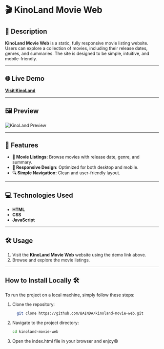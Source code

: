 # 🎬 KinoLand Movie Web

## 📖 Description

**KinoLand Movie Web** is a static, fully responsive movie listing website. Users can explore a collection of movies, including their release dates, genres, and summaries. The site is designed to be simple, intuitive, and mobile-friendly.

---

## 🌐 Live Demo

[**Visit KinoLand**](https://kinolandgb.netlify.app/)

---

## 🖼️ Preview

![KinoLand Preview](https://github.com/user-attachments/assets/0e737df3-b6cf-45b8-96ec-7dd6868f4112)

---

## 🚀 Features

- **🎥 Movie Listings:** Browse movies with release date, genre, and summary.
- **📱 Responsive Design:** Optimized for both desktop and mobile.
- **🔍 Simple Navigation:** Clean and user-friendly layout.

---

## 💻 Technologies Used

- **HTML**  
- **CSS**  
- **JavaScript**

---

## 🛠️ Usage

1. Visit the **KinoLand Movie Web** website using the demo link above.  
2. Browse and explore the movie listings.

---

## How to Install Locally 🛠️

To run the project on a local machine, simply follow these steps:

1. Clone the repository:

   ```bash
     git clone https://github.com/BAINDA/kinoland-movie-web.git

   ```

2. Navigate to the project directory:

   ```bash
   cd kinoland-movie-web

   ```

3. Open the index.html file in your browser and enjoy😄
